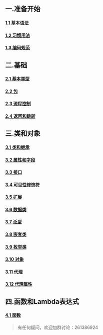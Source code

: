 
## 一.准备开始
#### [1.1 基本语法](chapter1/Kotlin1-1-基本语法.md)

#### [1.2 习惯用法](chapter1/Kotlin1-2-习惯用法.md)

#### [1.3 编码规范](chapter1/Kotlin1-3-编码规范.md)

## 二.基础
#### [2.1 基本类型](http://www.jianshu.com/p/7cab1752657d)

#### [2.2 包](http://www.jianshu.com/p/05d90b540853)

#### [2.3 流程控制](http://www.jianshu.com/p/3e5e4541c2d6)

#### [2.4 返回和跳转](http://www.jianshu.com/p/6221fd222929)

## 三.类和对象

#### [3.1 类和继承](http://www.jianshu.com/p/a0614fe9b39d)

#### [3.2 属性和字段](http://www.jianshu.com/p/78ae79059b9b)

#### [3.3 接口](http://www.jianshu.com/p/cd157ce689bb)

#### [3.4 可见性修饰符](http://www.jianshu.com/p/cb5091fb078d)

#### [3.5 扩展](http://www.jianshu.com/p/28b5ae51cba9)

#### [3.6 数据类](http://www.jianshu.com/p/496def021d1b)

#### [3.7 泛型](http://www.jianshu.com/p/d49df8528597)

#### [3.8 嵌套类](http://www.jianshu.com/p/a3e0302c6ba3)

#### [3.9 枚举类](http://www.jianshu.com/p/d7c784185750)

#### [3.10 对象](http://www.jianshu.com/p/462012cdb3cb)

#### [3.11 代理](http://www.jianshu.com/p/54fc0965986e)

#### [3.12 代理属性](http://www.jianshu.com/p/1ad8cfd070bf)

## 四.函数和Lambda表达式

#### [4.1 函数](http://www.jianshu.com/p/86088b408f94)

> 有任何疑问，欢迎加群讨论：261386924




